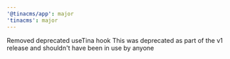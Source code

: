 ```yaml
---
'@tinacms/app': major
'tinacms': major
---
```


Removed deprecated useTina hook
This was deprecated as part of the v1 release and shouldn't have been in use by anyone

